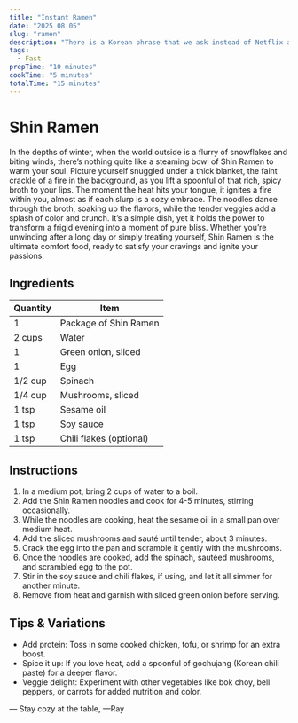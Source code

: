 ```yaml
---
title: "Instant Ramen"
date: "2025 08 05"
slug: "ramen"
description: "There is a Korean phrase that we ask instead of Netflix and chill. This is how we get them thinking."
tags:
  - Fast
prepTime: "10 minutes"
cookTime: "5 minutes"
totalTime: "15 minutes"
---
```


# Shin Ramen

In the depths of winter, when the world outside is a flurry of snowflakes and biting winds, there’s nothing quite like a steaming bowl of Shin Ramen to warm your soul. Picture yourself snuggled under a thick blanket, the faint crackle of a fire in the background, as you lift a spoonful of that rich, spicy broth to your lips. The moment the heat hits your tongue, it ignites a fire within you, almost as if each slurp is a cozy embrace. The noodles dance through the broth, soaking up the flavors, while the tender veggies add a splash of color and crunch. It’s a simple dish, yet it holds the power to transform a frigid evening into a moment of pure bliss. Whether you’re unwinding after a long day or simply treating yourself, Shin Ramen is the ultimate comfort food, ready to satisfy your cravings and ignite your passions.

## Ingredients

| Quantity | Item              |
|----------|-------------------|
| 1        | Package of Shin Ramen |
| 2 cups   | Water             |
| 1        | Green onion, sliced |
| 1        | Egg               |
| 1/2 cup  | Spinach           |
| 1/4 cup  | Mushrooms, sliced  |
| 1 tsp    | Sesame oil        |
| 1 tsp    | Soy sauce         |
| 1 tsp    | Chili flakes (optional) |

## Instructions

1. In a medium pot, bring 2 cups of water to a boil.
2. Add the Shin Ramen noodles and cook for 4-5 minutes, stirring occasionally.
3. While the noodles are cooking, heat the sesame oil in a small pan over medium heat.
4. Add the sliced mushrooms and sauté until tender, about 3 minutes.
5. Crack the egg into the pan and scramble it gently with the mushrooms.
6. Once the noodles are cooked, add the spinach, sautéed mushrooms, and scrambled egg to the pot.
7. Stir in the soy sauce and chili flakes, if using, and let it all simmer for another minute.
8. Remove from heat and garnish with sliced green onion before serving.

## Tips & Variations

- Add protein: Toss in some cooked chicken, tofu, or shrimp for an extra boost.
- Spice it up: If you love heat, add a spoonful of gochujang (Korean chili paste) for a deeper flavor.
- Veggie delight: Experiment with other vegetables like bok choy, bell peppers, or carrots for added nutrition and color.

— Stay cozy at the table, —Ray